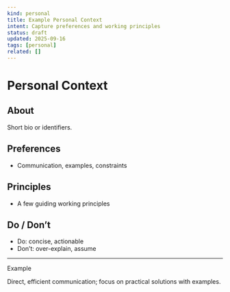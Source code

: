 ```yaml
---
kind: personal
title: Example Personal Context
intent: Capture preferences and working principles
status: draft
updated: 2025-09-16
tags: [personal]
related: []
---
```


# Personal Context

## About
Short bio or identifiers.

## Preferences
- Communication, examples, constraints

## Principles
- A few guiding working principles

## Do / Don’t
- Do: concise, actionable
- Don’t: over-explain, assume

---
Example

Direct, efficient communication; focus on practical solutions with examples.

